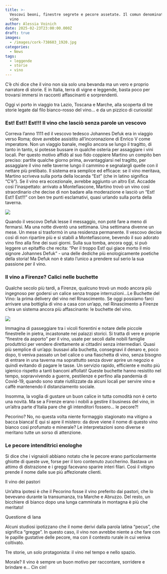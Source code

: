 ```yaml
---
title: >-
  Vescovi beoni, finestre segrete e pecore assetate. Il comun denominatore? Il
  vino
author: Alessia Voinich
date: 2025-02-23T23:00:00.000Z
draft: true
images:
  - /images/cork-738603_1920.jpg
categories:
  - News
tags:
  - leggende
  - storie
  - vino
---
```


C’è chi dice che il vino non sia solo una bevanda ma un vero e proprio narratore di storie. E in Italia, terra di vigne e leggende, basta poco per trovarsi immersi in racconti affascinanti e sorprendenti.

Oggi vi porto in viaggio tra Lazio, Toscana e Marche, alla scoperta di tre storie legate dal filo bianco-rosso del vino… e da un pizzico di curiosità!

### Est! Est!! Est!!! Il vino che lasciò senza parole un vescovo

Correva l’anno 1111 ed il vescovo tedesco Johannes Defuk era in viaggio verso Roma; dove avrebbe assistito all’incoronazione di Enrico V come imperatore. Non un viaggio banale, meglio ancora se lungo il tragitto, di tanto in tanto, si potesse bussare in qualche osteria per assaggiare i vini locali. Per questo motivo affidò al suo fido coppiere Martino un compito ben preciso: partite qualche giorno prima, avvantaggiarsi nel tragitto, per assaggiare il vino nelle taverne lungo il cammino e segnalargli quelle con il nettare più prelibato. Il sistema era semplice ed efficace: se il vino meritava, Martino scriveva sulla porta della locanda “Est” (che in latino significa “C’è”). Se il vino era eccezionale, avrebbe aggiunto un altro Est. Accadde così l’inaspettato: arrivato a Montefiascone, Martino trovò un vino così straordinario che decise di non badare alla moderazione e lasciò un “Est! Est!! Est!!!” con ben tre punti esclamativi, quasi urlando sulla porta della taverna.

![](/images/est-est-montefiascone.jpg)

Quando il vescovo Defuk lesse il messaggio, non poté fare a meno di fermarsi. Ma una notte diventò una settimana. Una settimana divenne un mese. Un mese si trasformò in una residenza permanente. Il vescovo decise così di non ripartire più e si stabilì a Montefiascone, bevendo il suo adorato vino fino alla fine dei suoi giorni. Sulla sua tomba, ancora oggi, si può leggere un epitaffio che recita: “Per il troppo Est! qui giace morto il mio signore Johannes Defuk” - una delle dediche più enologicamente poetiche della storia! Ma Defuk non è stato l’unico a prendere sul serio la sua passione per il vino. 

### Il vino a Firenze? Calici nelle buchette

Qualche secolo più tardi, a Firenze, qualcuno trovò un modo ancora più ingegnoso per godersi un calice senza troppe interruzioni…Le Buchette del Vino: la prima delivery del vino nel Rinascimento. Se oggi possiamo farci arrivare una bottiglia di vino a casa con un’app, nel Rinascimento a Firenze c’era un sistema ancora più affascinante: le buchette del vino.

![](/images/buchette-vino-firenze-storia.jpg)

Immagina di passeggiare tra i vicoli fiorentini e notare delle piccole finestrelle in pietra, incastonate nei palazzi storici. Si tratta di vere e proprie “finestre da asporto” per il vino, usate per secoli dalle nobili famiglie produttrici per vendere direttamente ai cittadini senza intermediari. Quasi più semplice di un’app: bussavi alla buchetta, consegnavi il denaro e, poco dopo, ti veniva passato un bel calice o una fiaschetta di vino, senza bisogno di entrare in una taverna ma soprattutto senza dover aprire un negozio e quindi evitando di pagare le tasse. Un servizio rapido, efficiente e molto più igienico rispetto a tanti banconi affollati! Queste buchette hanno resistito nel tempo, sopravvivendo a guerre, pestilenze e perfino alla pandemia di Covid-19, quando sono state riutilizzate da alcuni locali per servire vino e caffè mantenendo il distanziamento sociale.

Insomma, la voglia di gustare un buon calice in tutta comodità non è certo una novità. Ma se a Firenze erano i nobili a gestire il business del vino, in un’altra parte d’Italia pare che gli intenditori fossero… le pecore?! 

Pecorino? No, no questa volta niente formaggio stagionato ma vitigno a bacca bianca! E qui si apre il mistero: da dove viene il nome di questo vino bianco così profumato e minerale?  Le interpretazioni sono diverse e meritano tutte un sorso di attenzione.

### Le pecore intenditrici enologhe

Si dice che i vignaioli abbiano notato che le pecore erano particolarmente ghiotte di queste uve, forse per il loro contenuto zuccherino. Bastava un attimo di distrazione e i greggi facevano sparire interi filari. Così il vitigno prende il nome dalle sue più affezionate clienti.&#x9;

Il vino dei pastori

Un’altra ipotesi è che il Pecorino fosse il vino preferito dai pastori, che lo bevevano durante la transumanza, tra Marche e Abruzzo. Del resto, un bicchiere di bianco dopo una lunga camminata in montagna è più che meritato!&#x9;

Questione di lana

Alcuni studiosi ipotizzano che il nome derivi dalla parola latina “pecus”, che significa “gregge”. In questo caso, il vino non avrebbe niente a che fare con le papille gustative delle pecore, ma con il contesto rurale in cui veniva coltivato.

Tre storie, un solo protagonista: il vino nel tempo e nello spazio.

Morale? Il vino è sempre un buon motivo per raccontare, sorridere e brindare e… Cin cin!
